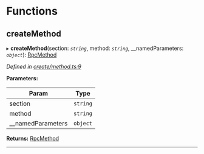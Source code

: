 

# Functions

<a id="createmethod"></a>

##  createMethod

▸ **createMethod**(section: *`string`*, method: *`string`*, __namedParameters: *`object`*): [RpcMethod](_types_d_.md#rpcmethod)

*Defined in [create/method.ts:9](https://github.com/polkadot-js/api/blob/267411d/packages/type-jsonrpc/src/create/method.ts#L9)*

**Parameters:**

| Param | Type |
| ------ | ------ |
| section | `string` |
| method | `string` |
| __namedParameters | `object` |

**Returns:** [RpcMethod](_types_d_.md#rpcmethod)

___

